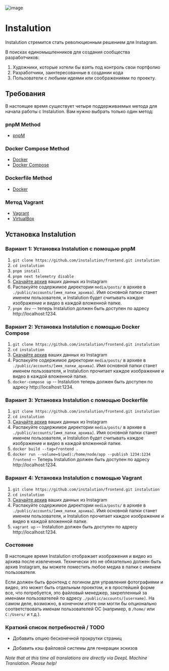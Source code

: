 ![image](https://user-images.githubusercontent.com/595446/177451446-55fcc030-04ec-4ed7-9a69-d5ccfc0b53d8.png)

# Instalution

Instalution стремится стать революционным решением для Instagram.

В поисках единомышленников для создания сообщества разработчиков:

1) Художники, которые хотели бы взять под контроль свои портфолио
2) Разработчики, заинтересованные в создании кода
3) Пользователи с любыми идеями или соображениями по проекту.

## Требования

В настоящее время существует четыре поддерживаемых метода для начала работы с Instalution. Вам нужно выбрать только один метод:

### pnpM Method

- [pnpM](https://pnpm.io/installation)

### Docker Compose Method

- [Docker](https://docs.docker.com/get-docker/)
- [Docker Compose](https://docs.docker.com/compose/install/)

### Dockerfile Method

- [Docker](https://docs.docker.com/get-docker/)

### Метод Vagrant

- [Vagrant](https://vagrantup.com/)
- [VirtualBox](https://virtualbox.org/)

## Установка Instalution

### Вариант 1: Установка Instalution с помощью pnpM
1) `git clone https://github.com/instalution/frontend.git instalution`
2) `cd instalution`
3) `pnpm install`
4) `pnpm next telemetry disable`
5) [Скачайте архив](https://help.instagram.com/181231772500920) ваших данных из Instagram
6) Распакуйте содержимое директории `media/posts/` в архиве в `./public/accounts/[имя_папки_архива]`. Имя основной папки станет именем пользователя, и Instalution будет считывать каждое изображение и видео в каждой вложенной папке.
7) `pnpm dev` -- теперь Instalution должен быть доступен по адресу http://localhost:1234.

### Вариант 2: Установка Instalution с помощью Docker Compose
1) `git clone https://github.com/instalution/frontend.git instalution`
2) `cd instalution`
3) [Скачайте архив](https://help.instagram.com/181231772500920) ваших данных из Instagram
4) Распакуйте содержимое директории `media/posts/` в архиве в `./public/accounts/[имя_папки_архива]`. Имя основной папки станет именем пользователя, и Instalution прочитает каждое изображение и видео в каждой вложенной папке.
5) `docker-compose up` -- Instalution теперь должен быть доступен по адресу http://localhost:1234.

### Вариант 3: Установка Instalution с помощью Dockerfile

1) `git clone https://github.com/instalution/frontend.git instalution`
2) `cd instalution`
3) [Скачайте архив](https://help.instagram.com/181231772500920) ваших данных из Instagram
4) Распакуйте содержимое директории `media/posts/` в архиве в `./public/accounts/[имя_папки_архива]`. Имя основной папки станет именем пользователя, и Instalution будет считывать каждое изображение и видео в каждой вложенной папке.
5) `docker build --tag=frontend .`
6) `docker run --volume=$(pwd):/home/node/app --publish 1234:1234 frontend` -- Теперь Instalution должен быть доступен по адресу http://localhost:1234.

### Вариант 4: Установка Instalution с помощью Vagrant
1) `git clone https://github.com/instalution/frontend.git instalution`
2) `cd instalution`
3) [Скачайте архив](https://help.instagram.com/181231772500920) ваших данных из Instagram
4) Распакуйте содержимое директории `media/posts/` в архиве в `./public/accounts/[имя_папки_архива]`. Имя основной папки станет именем пользователя, и Instalution прочитает каждое изображение и видео в каждой вложенной папке.
5) `vagrant up` -- Instalution должен быть доступен по адресу http://localhost:1234.

### Состояние

В настоящее время Instalution отображает изображения и видео из архива после извлечения. Технически это не обязательно должен быть архив Instagram, вы можете поместить любое медиа в папки с именем пользователя.

Если должен быть фронтенд с логином для управления фотографиями и видео, это может быть отдельным проектом, и в простейшей форме все, что потребуется, это файловый менеджер, закрепленный за именами пользователей по адресу `./public/accounts/[username]`. На самом деле, возможно, в конечном итоге они могли бы опционально соответствовать именам пользователей ОС (например, в `/home/` или `C:/Users/` и т.д.).

### Краткий список потребностей / TODO

- Добавить опцию бесконечной прокрутки страниц

- Добавить кэш файловой системы для генерации эскизов

*Note that at this time all translations are directly via DeepL Machine Translation. Please help!*
